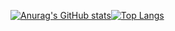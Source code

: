 
[![Anurag's GitHub stats](https://github-readme-stats.vercel.app/api?username=amazingdiko&count_private=true&show_icons=true&theme=merko&)](https://github.com/amazingdiko/github-readme-stats)[![Top Langs](https://github-readme-stats.vercel.app/api/top-langs/?username=amazingdiko&layout=compact&theme=merko)](https://github.com/MashkaCoder/github-readme-stats)
